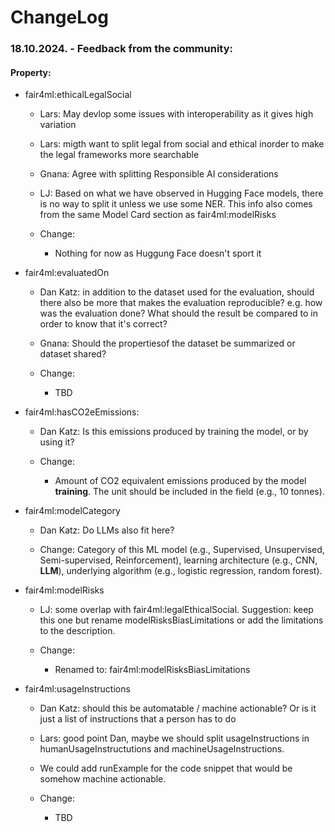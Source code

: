 # ChangeLog

### 18.10.2024. - Feedback from the community:

#### Property:
- fair4ml:ethicalLegalSocial
    - Lars: May devlop some issues with interoperability as it gives high variation
    - Lars: migth want to split legal from social and ethical inorder to make the legal frameworks more searchable 
    - Gnana: Agree with splitting Responsible AI considerations
    - LJ: Based on what we have observed in Hugging Face models, there is no way to split it unless we use some NER. This info also comes from the same Model Card section as fair4ml:modelRisks

    - Change:
        - Nothing for now as Huggung Face doesn't sport it

- fair4ml:evaluatedOn
    - Dan Katz: in addition to the dataset used for the evaluation, should there also be more that makes the evaluation reproducible? e.g. how was the evaluation done? What should the result be compared to in order to know that it's correct?
    - Gnana: Should the propertiesof the dataset be summarized or dataset shared? 

    - Change:
        - TBD
    

- fair4ml:hasCO2eEmissions:
    - Dan Katz: Is this emissions produced by training the model, or by using it?

    - Change:
        - Amount of CO2 equivalent emissions produced by the model **training**. The unit should be included in the field (e.g., 10 tonnes).

- fair4ml:modelCategory
    - Dan Katz: Do LLMs also fit here?

    - Change:
        Category of this ML model (e.g., Supervised, Unsupervised, Semi-supervised, Reinforcement), learning architecture (e.g., CNN, **LLM**), underlying algorithm (e.g., logistic regression, random forest).

- fair4ml:modelRisks
    - LJ: some overlap with fair4ml:legalEthicalSocial. Suggestion: keep this one but rename modelRisksBiasLimitations or add the limitations to the description.

    - Change:
        - Renamed to: fair4ml:modelRisksBiasLimitations

- fair4ml:usageInstructions
    - Dan Katz: should this be automatable / machine actionable? Or is it just a list of instructions that a person has to do
    - Lars: good point Dan, maybe we should split usageInstructions in humanUsageInstructutions and machineUsageInstructions.
    - We could add runExample for the code snippet that would be somehow machine actionable.

    - Change:
        - TBD